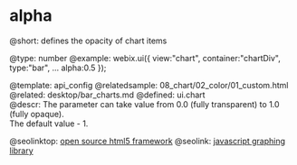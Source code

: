 alpha
=============


@short:
	defines the opacity of chart items

@type: number
@example:
webix.ui({
	view:"chart",
    container:"chartDiv",
	type:"bar",
    ...
	alpha:0.5
});

@template:	api_config
@relatedsample:
	08_chart/02_color/01_custom.html
@related: 
	desktop/bar_charts.md
@defined:	ui.chart	
@descr:
The parameter can take value from 0.0 (fully transparent) to 1.0 (fully opaque).<br>
The default value - 1.




@seolinktop: [open source html5 framework](https://webix.com)
@seolink: [javascript graphing library](https://webix.com/widget/charts/)